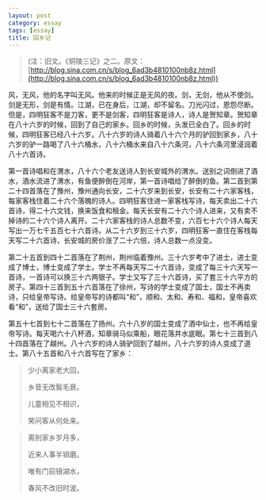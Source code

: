 ```yaml
---
layout: post
category: essay
tags: [essay]
title: 回乡记
---
```


>(注：旧文。《铜陵三记》之二。原文：[http://blog.sina.com.cn/s/blog_6ad3b4810100nb8z.html](http://blog.sina.com.cn/s/blog_6ad3b4810100nb8z.html))

风，无风，他的名字叫无风。他来的时候正是无风的夜。剑，无剑，他从不使剑。剑是无形，剑是有情。江湖，已在身后，江湖，却不留名。刀光闪过，恩怨尽断。但是，四明狂客不是刀客，更不是剑客，四明狂客是诗人，诗人是贺知章。贺知章在八十六岁的时候，回到了自己的家乡。回乡的时候，头发已全白了。回乡的时候，四明狂客已经八十六岁。八十六岁的诗人骑着八十六个月的驴回到家乡，八十六岁的驴一路喝了八十六桶水，八十六桶水来自八十六条河，八十六条河里浸润着八十六首诗。

第一首诗唱和在渭水，八十六个老友送诗人到长安城外的渭水。送别之词倒进了酒水，酒水流进了渭水，有鱼便醉倒在河岸，第一首诗唱给了醉倒的鱼。第二首到第二十四首落在了豫州，豫州通向长安，二十六岁来到长安，长安有二十六家客栈，每家客栈住着二十六个落魄的诗人。四明狂客住进一家客栈写诗，每天卖出二十六首诗，得二十六文钱，换来饭食和租金。每天长安有二十六个诗人进来，又有卖不掉诗的二十六个诗人离开。二十六家客栈的诗人总数不变，六百七十六个诗人每天写出一万七千五百七十六首诗。从二十六岁到三十六岁，四明狂客一直住在客栈每天写二十六首诗，长安城的房价涨了二十六倍，诗人总数一点没变。

第二十五首到四十二首落在了荆州，荆州临着豫州。三十六岁考中了进士，进士变成了博士，博士变成了学士。学士不再每天写二十六首诗，变成了每三十六天写一首诗，一首诗可以换三十六两银子。学士又写了三十六首诗，买了套三十六平方的房子。第四十三首到五十六首落在了徐州，写诗的学士变成了国士，国士不再卖诗，只给皇帝写诗。给皇帝写的诗都叫“和”，顺和、太和、寿和、福和，皇帝喜欢看“和”，送给了国士三十六套房。

第五十七首到七十二首落在了扬州。六十八岁的国士变成了酒中仙士，也不再给皇帝写诗。每天喝六十八杯酒，知章骑马似乘船，眼花落井水底眠。第七十三首到八十四首落在了越州。八十六岁的诗人骑驴回到了越州，八十六岁的诗人变成了道士。第八十五首和八十六首写在了家乡：

> 少小离家老大回，
>
> 乡音无改鬓毛衰。
>
> 儿童相见不相识，
>
> 笑问客从何处来。


> 离别家乡岁月多，
>
> 近来人事半销磨。
>
> 唯有门前镜湖水，
>
> 春风不改旧时波。

